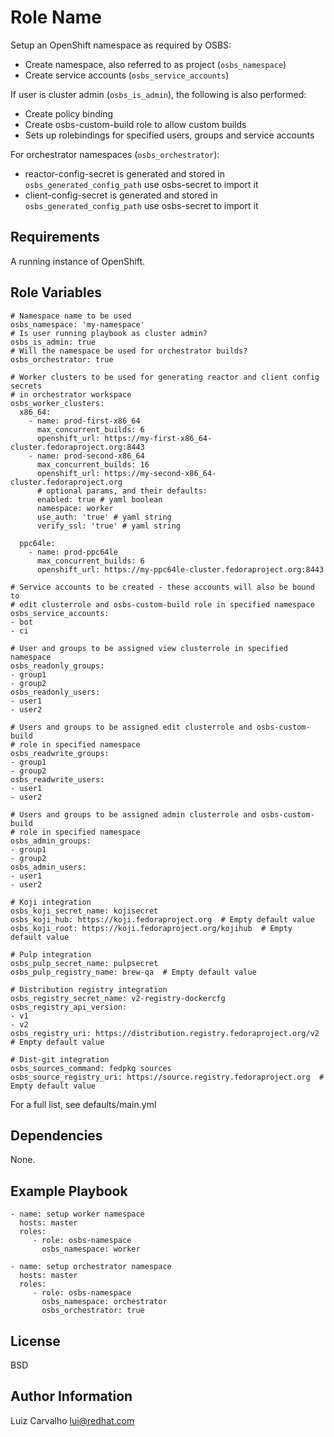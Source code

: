 Role Name
=========

Setup an OpenShift namespace as required by OSBS:
- Create namespace, also referred to as project (`osbs_namespace`)
- Create service accounts (`osbs_service_accounts`)

If user is cluster admin (`osbs_is_admin`), the following is also performed:
- Create policy binding
- Create osbs-custom-build role to allow custom builds
- Sets up rolebindings for specified users, groups and service accounts

For orchestrator namespaces (`osbs_orchestrator`):
- reactor-config-secret is generated and stored in `osbs_generated_config_path`
  use osbs-secret to import it
- client-config-secret is generated and stored in `osbs_generated_config_path`
  use osbs-secret to import it

Requirements
------------

A running instance of OpenShift.

Role Variables
--------------

    # Namespace name to be used
    osbs_namespace: 'my-namespace'
    # Is user running playbook as cluster admin?
    osbs_is_admin: true
    # Will the namespace be used for orchestrator builds?
    osbs_orchestrator: true

    # Worker clusters to be used for generating reactor and client config secrets
    # in orchestrator workspace
    osbs_worker_clusters:
      x86_64:
        - name: prod-first-x86_64
          max_concurrent_builds: 6
          openshift_url: https://my-first-x86_64-cluster.fedoraproject.org:8443
        - name: prod-second-x86_64
          max_concurrent_builds: 16
          openshift_url: https://my-second-x86_64-cluster.fedoraproject.org
          # optional params, and their defaults:
          enabled: true # yaml boolean
          namespace: worker
          use_auth: 'true' # yaml string
          verify_ssl: 'true' # yaml string

      ppc64le:
        - name: prod-ppc64le
          max_concurrent_builds: 6
          openshift_url: https://my-ppc64le-cluster.fedoraproject.org:8443

    # Service accounts to be created - these accounts will also be bound to
    # edit clusterrole and osbs-custom-build role in specified namespace
    osbs_service_accounts:
    - bot
    - ci

    # User and groups to be assigned view clusterrole in specified namespace
    osbs_readonly_groups:
    - group1
    - group2
    osbs_readonly_users:
    - user1
    - user2

    # Users and groups to be assigned edit clusterrole and osbs-custom-build
    # role in specified namespace
    osbs_readwrite_groups:
    - group1
    - group2
    osbs_readwrite_users:
    - user1
    - user2

    # Users and groups to be assigned admin clusterrole and osbs-custom-build
    # role in specified namespace
    osbs_admin_groups:
    - group1
    - group2
    osbs_admin_users:
    - user1
    - user2

    # Koji integration
    osbs_koji_secret_name: kojisecret
    osbs_koji_hub: https://koji.fedoraproject.org  # Empty default value
    osbs_koji_root: https://koji.fedoraproject.org/kojihub  # Empty default value

    # Pulp integration
    osbs_pulp_secret_name: pulpsecret
    osbs_pulp_registry_name: brew-qa  # Empty default value

    # Distribution registry integration
    osbs_registry_secret_name: v2-registry-dockercfg
    osbs_registry_api_version:
    - v1
    - v2
    osbs_registry_uri: https://distribution.registry.fedoraproject.org/v2  # Empty default value

    # Dist-git integration
    osbs_sources_command: fedpkg sources
    osbs_source_registry_uri: https://source.registry.fedoraproject.org  # Empty default value

For a full list, see defaults/main.yml

Dependencies
------------

None.

Example Playbook
----------------

    - name: setup worker namespace
      hosts: master
      roles:
         - role: osbs-namespace
           osbs_namespace: worker

    - name: setup orchestrator namespace
      hosts: master
      roles:
         - role: osbs-namespace
           osbs_namespace: orchestrator
           osbs_orchestrator: true

License
-------

BSD

Author Information
------------------

Luiz Carvalho <lui@redhat.com>
